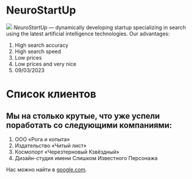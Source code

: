# NeuroStartUp
![](https://netology-code.github.io/git-homeworks/introduction/assets/logo.png)
*NeuroStartUp* — dynamically developing startup specializing in search using the latest artificial intelligence technologies.
Our advantages:
1. High search accuracy
2. High search speed
3. Low prices
4. Low prices and very nice
5. 09/03/2023
   
# Список клиентов

## Мы на столько крутые, что уже успели поработать со следующими компаниями:

1. ООО «Рога и копыта»
2. Издательство «Читый лист»
3. Космопорт «Черезтерновый Кзвёздный»
4. Дизайн-студия имени Слишком Известного Персонажа

Нас можно найти в [google.com](https://google.com/).